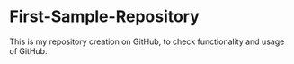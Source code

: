 # First-Sample-Repository
This is my repository creation on GitHub, to check functionality and usage of GitHub.
